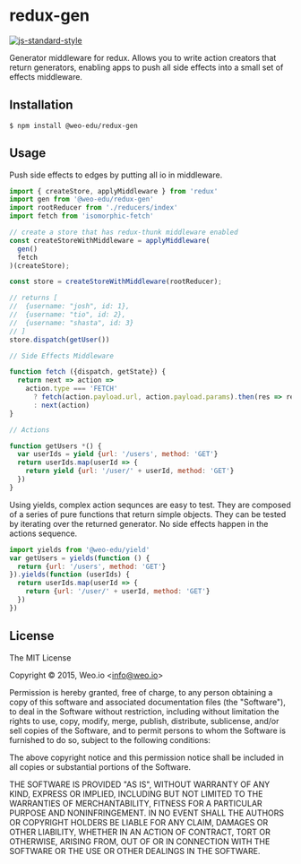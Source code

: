 
# redux-gen

[![js-standard-style](https://img.shields.io/badge/code%20style-standard-brightgreen.svg?style=flat)](https://github.com/feross/standard)

Generator middleware for redux. Allows you to write action creators that return generators, enabling apps to push all side effects into a small set of effects middleware.

## Installation

    $ npm install @weo-edu/redux-gen

## Usage

Push side effects to edges by putting all io in middleware.

```js
import { createStore, applyMiddleware } from 'redux'
import gen from '@weo-edu/redux-gen'
import rootReducer from './reducers/index'
import fetch from 'isomorphic-fetch'

// create a store that has redux-thunk middleware enabled
const createStoreWithMiddleware = applyMiddleware(
  gen()
  fetch
)(createStore);

const store = createStoreWithMiddleware(rootReducer);

// returns [
//  {username: "josh", id: 1},
//  {username: "tio", id: 2},
//  {username: "shasta", id: 3}
// ]
store.dispatch(getUser())

// Side Effects Middleware

function fetch ({dispatch, getState}) {
  return next => action =>
    action.type === 'FETCH'
      ? fetch(action.payload.url, action.payload.params).then(res => res.json())
      : next(action)
}

// Actions

function getUsers *() {
  var userIds = yield {url: '/users', method: 'GET'}
  return userIds.map(userId => {
    return yield {url: '/user/' + userId, method: 'GET'}
  })
}

```

Using yields, complex action sequnces are easy to test. They are composed of a series of pure functions that return simple objects. They can be tested by iterating over the returned generator. No side effects happen in the actions sequence.

```js
import yields from '@weo-edu/yield'
var getUsers = yields(function () {
  return {url: '/users', method: 'GET'}
}).yields(function (userIds) {
  return userIds.map(userId => {
    return {url: '/user/' + userId, method: 'GET'}
  })
})
```

## License

The MIT License

Copyright &copy; 2015, Weo.io &lt;info@weo.io&gt;

Permission is hereby granted, free of charge, to any person obtaining a copy of this software and associated documentation files (the "Software"), to deal in the Software without restriction, including without limitation the rights to use, copy, modify, merge, publish, distribute, sublicense, and/or sell copies of the Software, and to permit persons to whom the Software is furnished to do so, subject to the following conditions:

The above copyright notice and this permission notice shall be included in all copies or substantial portions of the Software.

THE SOFTWARE IS PROVIDED "AS IS", WITHOUT WARRANTY OF ANY KIND, EXPRESS OR IMPLIED, INCLUDING BUT NOT LIMITED TO THE WARRANTIES OF MERCHANTABILITY, FITNESS FOR A PARTICULAR PURPOSE AND NONINFRINGEMENT. IN NO EVENT SHALL THE AUTHORS OR COPYRIGHT HOLDERS BE LIABLE FOR ANY CLAIM, DAMAGES OR OTHER LIABILITY, WHETHER IN AN ACTION OF CONTRACT, TORT OR OTHERWISE, ARISING FROM, OUT OF OR IN CONNECTION WITH THE SOFTWARE OR THE USE OR OTHER DEALINGS IN THE SOFTWARE.
